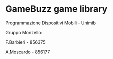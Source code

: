 # GameBuzz game library

Programmazione Dispositivi Mobili - Unimib

Gruppo Monzello:

F.Barbieri - 856375

A.Moscardo - 856177
